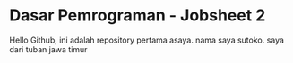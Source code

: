 # Dasar Pemrograman - Jobsheet 2

Hello Github, ini adalah repository pertama asaya.
nama saya sutoko. saya  dari tuban jawa timur